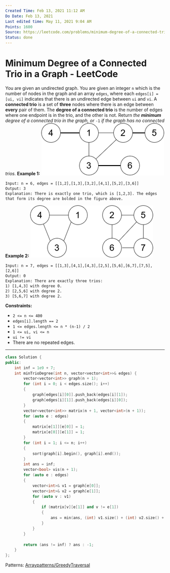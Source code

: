 ```yaml
---
Created Time: Feb 13, 2021 11:12 AM
Do Date: Feb 13, 2021
Last edited time: May 11, 2021 9:04 AM
Points: 1600
Source: https://leetcode.com/problems/minimum-degree-of-a-connected-trio-in-a-graph/
Status: done
---
```


# Minimum Degree of a Connected Trio in a Graph - LeetCode

You are given an undirected graph. You are given an integer `n` which is the number of nodes in the graph and an array `edges`, where each `edges[i] = [ui, vi]` indicates that there is an undirected edge between `ui` and `vi`.
A **connected trio** is a set of **three** nodes where there is an edge between **every** pair of them.
The **degree of a connected trio** is the number of edges where one endpoint is in the trio, and the other is not.
Return *the **minimum** degree of a connected trio in the graph, or* `-1` *if the graph has no connected trios.*
**Example 1:**
![Minimum%20Degree%20of%20a%20Connected%20Trio%20in%20a%20Graph%20-%20Le%20fd7c4326c2d8412ebc2bf2965b643cd9/trios1.png](Minimum%20Degree%20of%20a%20Connected%20Trio%20in%20a%20Graph%20-%20Le%20fd7c4326c2d8412ebc2bf2965b643cd9/trios1.png)
```
Input: n = 6, edges = [[1,2],[1,3],[3,2],[4,1],[5,2],[3,6]]
Output: 3
Explanation: There is exactly one trio, which is [1,2,3]. The edges that form its degree are bolded in the figure above.
```
**Example 2:**
![Minimum%20Degree%20of%20a%20Connected%20Trio%20in%20a%20Graph%20-%20Le%20fd7c4326c2d8412ebc2bf2965b643cd9/trios2.png](Minimum%20Degree%20of%20a%20Connected%20Trio%20in%20a%20Graph%20-%20Le%20fd7c4326c2d8412ebc2bf2965b643cd9/trios2.png)
```
Input: n = 7, edges = [[1,3],[4,1],[4,3],[2,5],[5,6],[6,7],[7,5],[2,6]]
Output: 0
Explanation: There are exactly three trios:
1) [1,4,3] with degree 0.
2) [2,5,6] with degree 2.
3) [5,6,7] with degree 2.
```
**Constraints:**
- `2 <= n <= 400`
- `edges[i].length == 2`
- `1 <= edges.length <= n * (n-1) / 2`
- `1 <= ui, vi <= n`
- `ui != vi`
- There are no repeated edges.
---
```cpp
class Solution {
public:
    int inf = 1e9 + 7; 
    int minTrioDegree(int n, vector<vector<int>>& edges) {
        vector<vector<int>> graph(n + 1); 
        for (int i = 0; i < edges.size(); i++)
        {
            graph[edges[i][0]].push_back(edges[i][1]); 
            graph[edges[i][1]].push_back(edges[i][0]); 
        }
        vector<vector<int>> matrix(n + 1, vector<int>(n + 1)); 
        for (auto e : edges)
        {
            matrix[e[1]][e[0]] = 1; 
            matrix[e[0]][e[1]] = 1;
        }
        for (int i = 1; i <= n; i++)
        {
            sort(graph[i].begin(), graph[i].end());
        }
        int ans = inf; 
        vector<bool> vis(n + 1); 
        for (auto e : edges)
        {
            vector<int>& v1 = graph[e[0]]; 
            vector<int>& v2 = graph[e[1]]; 
            for (auto v : v1)
            {
                if (matrix[v][e[1]] and v != e[1])
                {
                    ans = min(ans, (int) v1.size() + (int) v2.size() + (int) graph[v].size() - 6);
                }
            }
        }
        
        return (ans != inf) ? ans : -1; 
    }
};
```
Patterns: [Array](Array.md)[patterns/Greedy](patterns/Greedy.md)[Traversal](Traversal.md)